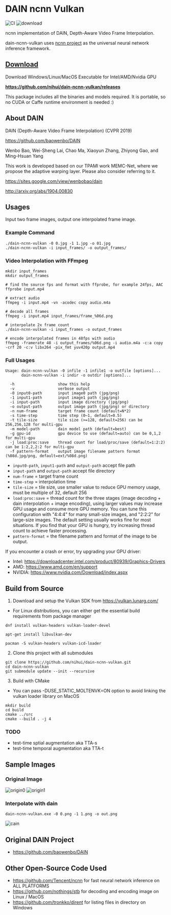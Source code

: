 # DAIN ncnn Vulkan

![CI](https://github.com/nihui/dain-ncnn-vulkan/workflows/CI/badge.svg)
![download](https://img.shields.io/github/downloads/nihui/dain-ncnn-vulkan/total.svg)

ncnn implementation of DAIN, Depth-Aware Video Frame Interpolation.

dain-ncnn-vulkan uses [ncnn project](https://github.com/Tencent/ncnn) as the universal neural network inference framework.

## [Download](https://github.com/nihui/dain-ncnn-vulkan/releases)

Download Windows/Linux/MacOS Executable for Intel/AMD/Nvidia GPU

**https://github.com/nihui/dain-ncnn-vulkan/releases**

This package includes all the binaries and models required. It is portable, so no CUDA or Caffe runtime environment is needed :)

## About DAIN

DAIN (Depth-Aware Video Frame Interpolation) (CVPR 2019)

https://github.com/baowenbo/DAIN

Wenbo Bao, Wei-Sheng Lai, Chao Ma, Xiaoyun Zhang, Zhiyong Gao, and Ming-Hsuan Yang

This work is developed based on our TPAMI work MEMC-Net, where we propose the adaptive warping layer. Please also consider referring to it.

https://sites.google.com/view/wenbobao/dain

http://arxiv.org/abs/1904.00830

## Usages

Input two frame images, output one interpolated frame image.

### Example Command

```shell
./dain-ncnn-vulkan -0 0.jpg -1 1.jpg -o 01.jpg
./dain-ncnn-vulkan -i input_frames/ -o output_frames/
```

### Video Interpolation with FFmpeg

```shell
mkdir input_frames
mkdir output_frames

# find the source fps and format with ffprobe, for example 24fps, AAC
ffprobe input.mp4

# extract audio
ffmpeg -i input.mp4 -vn -acodec copy audio.m4a

# decode all frames
ffmpeg -i input.mp4 input_frames/frame_%06d.png

# interpolate 2x frame count
./dain-ncnn-vulkan -i input_frames -o output_frames

# encode interpolated frames in 48fps with audio
ffmpeg -framerate 48 -i output_frames/%06d.png -i audio.m4a -c:a copy -crf 20 -c:v libx264 -pix_fmt yuv420p output.mp4
```

### Full Usages

```console
Usage: dain-ncnn-vulkan -0 infile -1 infile1 -o outfile [options]...
       dain-ncnn-vulkan -i indir -o outdir [options]...

  -h                   show this help
  -v                   verbose output
  -0 input0-path       input image0 path (jpg/png)
  -1 input1-path       input image1 path (jpg/png)
  -i input-path        input image directory (jpg/png)
  -o output-path       output image path (jpg/png) or directory
  -n num-frame         target frame count (default=N*2)
  -s time-step         time step (0~1, default=0.5)
  -t tile-size         tile size (>=128, default=256) can be 256,256,128 for multi-gpu
  -m model-path        dain model path (default=best)
  -g gpu-id            gpu device to use (default=auto) can be 0,1,2 for multi-gpu
  -j load:proc:save    thread count for load/proc/save (default=1:2:2) can be 1:2,2,2:2 for multi-gpu
  -f pattern-format    output image filename pattern format (%08d.jpg/png, default=ext/%08d.png)
```

- `input0-path`, `input1-path` and `output-path` accept file path
- `input-path` and `output-path` accept file directory
- `num-frame` = target frame count
- `time-step` = interpolation time
- `tile-size` = tile size, use smaller value to reduce GPU memory usage, must be multiple of 32, default 256
- `load:proc:save` = thread count for the three stages (image decoding + dain interpolation + image encoding), using larger values may increase GPU usage and consume more GPU memory. You can tune this configuration with "4:4:4" for many small-size images, and "2:2:2" for large-size images. The default setting usually works fine for most situations. If you find that your GPU is hungry, try increasing thread count to achieve faster processing.
- `pattern-format` = the filename pattern and format of the image to be output.

If you encounter a crash or error, try upgrading your GPU driver:

- Intel: https://downloadcenter.intel.com/product/80939/Graphics-Drivers
- AMD: https://www.amd.com/en/support
- NVIDIA: https://www.nvidia.com/Download/index.aspx

## Build from Source

1. Download and setup the Vulkan SDK from https://vulkan.lunarg.com/
  - For Linux distributions, you can either get the essential build requirements from package manager
```shell
dnf install vulkan-headers vulkan-loader-devel
```
```shell
apt-get install libvulkan-dev
```
```shell
pacman -S vulkan-headers vulkan-icd-loader
```

2. Clone this project with all submodules

```shell
git clone https://github.com/nihui/dain-ncnn-vulkan.git
cd dain-ncnn-vulkan
git submodule update --init --recursive
```

3. Build with CMake
  - You can pass -DUSE_STATIC_MOLTENVK=ON option to avoid linking the vulkan loader library on MacOS

```shell
mkdir build
cd build
cmake ../src
cmake --build . -j 4
```

### TODO

* test-time sptial augmentation aka TTA-s
* test-time temporal augmentation aka TTA-t

## Sample Images

### Original Image

![origin0](images/0.png)
![origin1](images/1.png)

### Interpolate with dain

```shell
dain-ncnn-vulkan.exe -0 0.png -1 1.png -o out.png
```

![cain](images/out.png)

## Original DAIN Project

- https://github.com/baowenbo/DAIN

## Other Open-Source Code Used

- https://github.com/Tencent/ncnn for fast neural network inference on ALL PLATFORMS
- https://github.com/nothings/stb for decoding and encoding image on Linux / MacOS
- https://github.com/tronkko/dirent for listing files in directory on Windows
